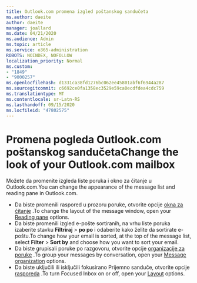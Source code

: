 ```yaml
---
title: Outlook.com promena izgled poštanskog sandučeta
ms.author: daeite
author: daeite
manager: joallard
ms.date: 04/21/2020
ms.audience: Admin
ms.topic: article
ms.service: o365-administration
ROBOTS: NOINDEX, NOFOLLOW
localization_priority: Normal
ms.custom:
- "1849"
- "9000257"
ms.openlocfilehash: d1331ca38fd1276bc062ee45801abf6f6944a287
ms.sourcegitcommit: c6692ce0fa1358ec3529e59ca0ecdfdea4cdc759
ms.translationtype: MT
ms.contentlocale: sr-Latn-RS
ms.lasthandoff: 09/15/2020
ms.locfileid: "47802575"
---
```

# <a name="change-the-look-of-your-outlookcom-mailbox"></a><span data-ttu-id="18aca-102">Promena pogleda Outlook.com poštanskog sandučeta</span><span class="sxs-lookup"><span data-stu-id="18aca-102">Change the look of your Outlook.com mailbox</span></span>

<span data-ttu-id="18aca-103">Možete da promenite izgleda liste poruka i okno za čitanje u Outlook.com.</span><span class="sxs-lookup"><span data-stu-id="18aca-103">You can change the appearance of the message list and reading pane in Outlook.com.</span></span>

- <span data-ttu-id="18aca-104">Da biste promenili raspored u prozoru poruke, otvorite opcije [okna za čitanje](https://outlook.live.com/mail/options/mail/layout/readingPane) .</span><span class="sxs-lookup"><span data-stu-id="18aca-104">To change the layout of the message window, open your [Reading pane](https://outlook.live.com/mail/options/mail/layout/readingPane) options.</span></span>
- <span data-ttu-id="18aca-105">Da biste promenili izgled e-pošte sortiranih, na vrhu liste poruka izaberite stavku **Filtriraj**  >  **po po** i odaberite kako želite da sortirate e-poštu.</span><span class="sxs-lookup"><span data-stu-id="18aca-105">To change how your email is sorted, at the top of the message list, select **Filter** > **Sort by** and choose how you want to sort your email.</span></span>
- <span data-ttu-id="18aca-106">Da biste grupisali poruke po razgovoru, otvorite opcije [organizacije za poruke](https://outlook.live.com/mail/options/mail/layout/conversations) .</span><span class="sxs-lookup"><span data-stu-id="18aca-106">To group your messages by conversation, open your [Message organization](https://outlook.live.com/mail/options/mail/layout/conversations) options.</span></span>
- <span data-ttu-id="18aca-107">Da biste uključili ili isključili fokusirano Prijemno sanduče, otvorite opcije [rasporeda](https://outlook.live.com/mail/options/mail/layout/focused) .</span><span class="sxs-lookup"><span data-stu-id="18aca-107">To turn Focused Inbox on or off, open your [Layout](https://outlook.live.com/mail/options/mail/layout/focused) options.</span></span>